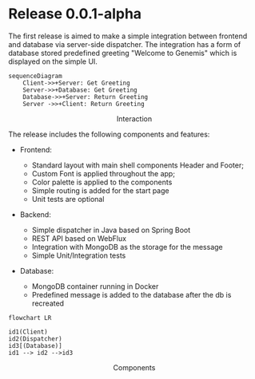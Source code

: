 # Release 0.0.1-alpha

The first release is aimed to make a simple integration between frontend and database via server-side dispatcher.
The integration has a form of database stored predefined greeting "Welcome to Genemis" which is displayed on the simple UI.

```mermaid
sequenceDiagram
    Client->>+Server: Get Greeting
    Server->>+Database: Get Greeting
    Database->>+Server: Return Greeting
    Server ->>+Client: Return Greeting

```
<p align=center>Interaction</p>

The release includes the following components and features:
- Frontend:
    - Standard layout with main shell components Header and Footer;
    - Custom Font is applied throughout the app;
    - Color palette is applied to the components
    - Simple routing is added for the start page
    - Unit tests are optional

- Backend:
    - Simple dispatcher in Java based on Spring Boot
    - REST API based on WebFlux
    - Integration with MongoDB as the storage for the message
    - Simple Unit/Integration tests

- Database:
    - MongoDB container running in Docker
    - Predefined message is added to the database after the db is recreated

```mermaid
flowchart LR

id1(Client)
id2(Dispatcher)
id3[(Database)]
id1 --> id2 -->id3
```
<p align=center>Components</p>
